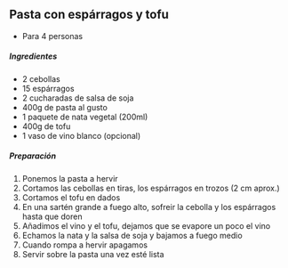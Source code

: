 ## Pasta con espárragos y tofu

* Para 4 personas

##### Ingredientes

* 2 cebollas
* 15 espárragos
* 2 cucharadas de salsa de soja
* 400g de pasta al gusto
* 1 paquete de nata vegetal (200ml)
* 400g de tofu
* 1 vaso de vino blanco (opcional)

##### Preparación

1. Ponemos la pasta a hervir
2. Cortamos las cebollas en tiras, los espárragos en trozos (2 cm aprox.)
3. Cortamos el tofu en dados
4. En una sartén grande a fuego alto, sofreir la cebolla y los espárragos hasta que doren
5. Añadimos el vino y el tofu, dejamos que se evapore un poco el vino
6. Echamos la nata y la salsa de soja y bajamos a fuego medio
7. Cuando rompa a hervir apagamos
8. Servir sobre la pasta una vez esté lista
